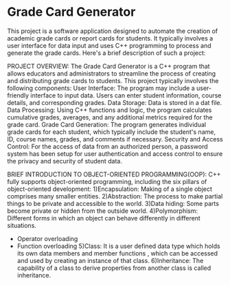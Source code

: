 # Grade Card Generator
This project is a software application designed to automate the creation of academic grade cards or report cards for students. It typically involves a user interface for data input and uses C++ programming to process and generate the grade cards. Here's a brief description of such a project:

PROJECT OVERVIEW:
The Grade Card Generator is a C++ program that allows educators and administrators to streamline the process of creating and distributing grade cards to students.
This project typically involves the following components:
User Interface: The program may include a user-friendly interface to input data. Users can enter student information, course details, and corresponding grades.
Data Storage: Data is stored in a dat file.
Data Processing: Using C++ functions and logic, the program calculates cumulative grades, averages, and any additional metrics required for the grade card.
Grade Card Generation: The program generates individual grade cards for each student, which typically include the student's name, ID, course names, grades, and comments if necessary.
Security and Access Control: For the access of data from an authorized person, a password system has been setup for user authentication and access control to ensure the privacy and security of student data.

BRIEF INTRODUCTION TO OBJECT-ORIENTED
PROGRAMMING(OOP):
C++ fully supports object-oriented programming, including the six pillars of
object-oriented development:
1)Encapsulation: Making of a single object comprises many smaller entities.
2)Abstraction: The process to make partial things to be private and accessible to the world.
3)Data hiding: Some parts become private or hidden from the outside world.
4)Polymorphism: Different forms in which an object can behave differently in different situations.
- Operator overloading
- Function overloading
5)Class: It is a user defined data type which holds its own data members and member functions , which can be accessed and used by creating an instance of that class.
6)Inheritance: The capability of a class to derive properties from another class is called inheritance.
